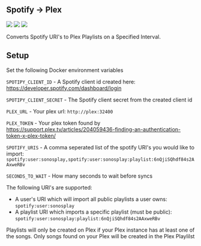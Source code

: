 Spotify -> Plex
-
[![](https://img.shields.io/docker/automated/bassrock/spotify-plex-playlists.svg)](https://cloud.docker.com/repository/docker/bassrock/spotify-plex-playlists) [![](https://img.shields.io/docker/pulls/bassrock/spotify-plex-playlists.svg)](https://img.shields.io/docker/pulls/bassrock/spotify-plex-playlists.svg) [![](https://img.shields.io/docker/stars/bassrock/spotify-plex-playlists.svg)](https://cloud.docker.com/repository/docker/bassrock/spotify-plex-playlists)

Converts Spotify URI's to Plex Playlists on a Specified Interval.

Setup
----
Set the following Docker environment variables

`SPOTIPY_CLIENT_ID` - A Spotify client id created here: https://developer.spotify.com/dashboard/login

`SPOTIPY_CLIENT_SECRET` - The Spotify client secret from the created client id

`PLEX_URL` - Your plex url: `http://plex:32400`

`PLEX_TOKEN` - Your plex token found by https://support.plex.tv/articles/204059436-finding-an-authentication-token-x-plex-token/

`SPOTIFY_URIS` - A comma seperated list of the spotify URI's you would like to import: `spotify:user:sonosplay,spotify:user:sonosplay:playlist:6nQjiSQhdf84s2AAxweRBv`

`SECONDS_TO_WAIT` - How many seconds to wait before syncs

The following URI's are supported:
* A user's URI which will import all public playlists a user owns: `spotify:user:sonosplay`
* A playlist URI which imports a specific playlist (must be public): `spotify:user:sonosplay:playlist:6nQjiSQhdf84s2AAxweRBv`

Playlists will only be created on Plex if your Plex instance has at least one of the songs. Only songs found on your Plex will be created in the Plex Playlilst
